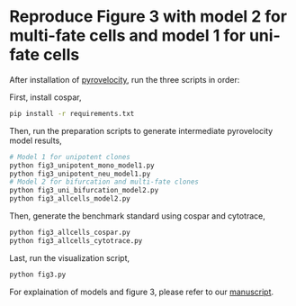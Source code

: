 Reproduce Figure 3 with model 2 for multi-fate cells and model 1 for uni-fate cells
=========================================================================================

After installation of [pyrovelocity](https://github.com/pinellolab/pyrovelocity), run the three scripts in order:

First, install cospar,

``` bash
pip install -r requirements.txt
```

Then, run the preparation scripts to generate intermediate pyrovelocity model results,

``` bash
# Model 1 for unipotent clones
python fig3_unipotent_mono_model1.py
python fig3_unipotent_neu_model1.py
# Model 2 for bifurcation and multi-fate clones
python fig3_uni_bifurcation_model2.py
python fig3_allcells_model2.py
```

Then, generate the benchmark standard using cospar and cytotrace,

``` bash
python fig3_allcells_cospar.py
python fig3_allcells_cytotrace.py
```

Last, run the visualization script,

``` bash
python fig3.py
```

For explaination of models and figure 3, please refer to our [manuscript](https://www.biorxiv.org/content/10.1101/2022.09.12.507691v2).
